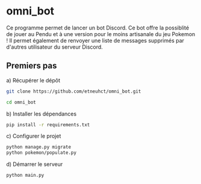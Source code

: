 # omni_bot

Ce programme permet de lancer un bot Discord. Ce bot offre la possiblité de jouer au Pendu et à une version pour le moins artisanale du jeu Pokemon !
Il permet également de renvoyer une liste de messages supprimés par d'autres utilisateur du serveur Discord.

## Premiers pas
a) Récupérer le dépôt
```bash
git clone https://github.com/etneuhct/omni_bot.git
```
```bash
cd omni_bot
```

b) Installer les dépendances
```bash
pip install -r requirements.txt
```

c) Configurer le projet
```bash
python manage.py migrate
python pokemon/populate.py
```

d) Démarrer le serveur
```bash
python main.py
```
